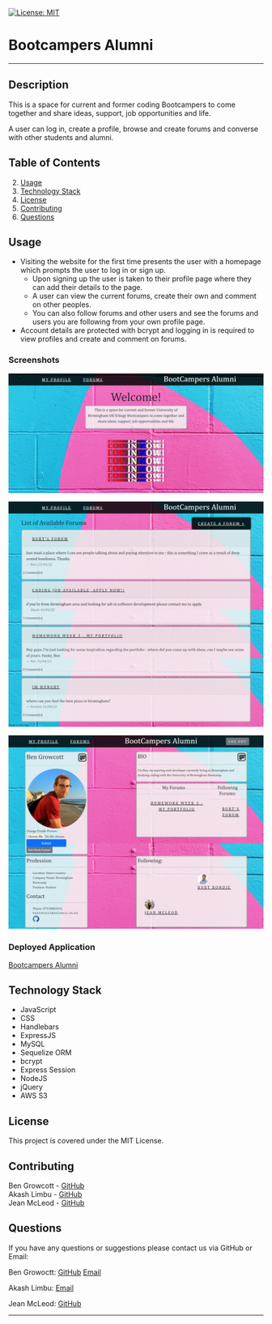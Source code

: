 [![License: MIT](https://img.shields.io/badge/License-MIT-yellow.svg)](https://opensource.org/licenses/MIT)

# Bootcampers Alumni
----
## Description

This is a space for current and former coding Bootcampers to come together and share ideas, support, job opportunities and life.

A user can log in, create a profile, browse and create forums and converse with other students and alumni.

## Table of Contents

2. [Usage](#usage)
2. [Technology Stack](#technology-stack)
3. [License](#license)
4. [Contributing](#contributing)
5. [Questions](#questions)

## Usage

- Visiting the website for the first time presents the user with a homepage which prompts the user to log in or sign up.
    - Upon signing up the user is taken to their profile page where they can add their details to the page.
    - A user can view the current forums, create their own and comment on other peoples.
    - You can also follow forums and other users and see the forums and users you are following from your own profile page.
- Account details are protected with bcrypt and logging in is required to view profiles and create and comment on forums.

### Screenshots

![Deployed Application](public/images/screencapture-pascal-project-herokuapp-2022-04-16-16_28_20.png)

![Deployed Application](public/images//screencapture-pascal-project-herokuapp-forums-2022-04-16-16_28_47.png)

![Deployed Application](public/images/screencapture-pascal-project-herokuapp-myprofile-2022-04-16-16_29_22.png)

### Deployed Application

[Bootcampers Alumni](https://pascal-project.herokuapp.com/)
## Technology Stack

- JavaScript
- CSS
- Handlebars
- ExpressJS
- MySQL
- Sequelize ORM
- bcrypt
- Express Session
- NodeJS
- jQuery
- AWS S3

## License

This project is covered under the MIT License.

## Contributing

Ben Growcott - [GitHub](https://github.com/BGrowcott)
<br>
Akash Limbu - [GitHub](https://github.com/AkashWanem)
<br>
Jean McLeod - [GitHub](https://github.com/Abrics)
<br>

## Questions

If you have any questions or suggestions please contact us via GitHub or Email:

Ben Growoctt:
[GitHub](https://github.com/BGrowcott) [Email](mailto:bg.coding101@gmail.com)

Akash Limbu:
[Email](mailto:akaah.wanem@gmail.com)

Jean McLeod:
[GitHub](https://github.com/Abrics)


----
